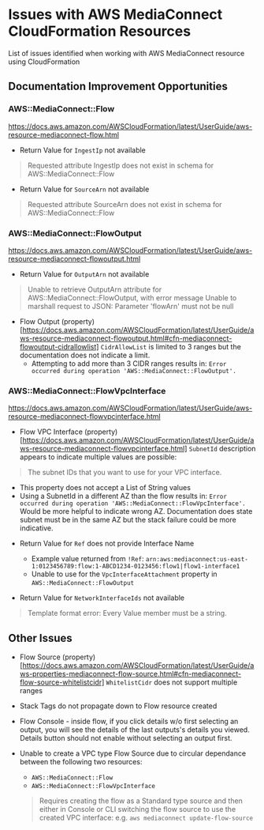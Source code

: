 # Issues with AWS MediaConnect CloudFormation Resources

List of issues identified when working with AWS MediaConnect resource using CloudFormation

## Documentation Improvement Opportunities 

### AWS::MediaConnect::Flow
https://docs.aws.amazon.com/AWSCloudFormation/latest/UserGuide/aws-resource-mediaconnect-flow.html

* Return Value for `IngestIp` not available
> Requested attribute IngestIp does not exist in schema for AWS::MediaConnect::Flow

* Return Value for `SourceArn` not available
> Requested attribute SourceArn does not exist in schema for AWS::MediaConnect::Flow

### AWS::MediaConnect::FlowOutput  
https://docs.aws.amazon.com/AWSCloudFormation/latest/UserGuide/aws-resource-mediaconnect-flowoutput.html

* Return Value for `OutputArn` not available
> Unable to retrieve OutputArn attribute for AWS::MediaConnect::FlowOutput, with error message Unable to marshall request to JSON: Parameter 'flowArn' must not be null

* Flow Output (property)[https://docs.aws.amazon.com/AWSCloudFormation/latest/UserGuide/aws-resource-mediaconnect-flowoutput.html#cfn-mediaconnect-flowoutput-cidrallowlist] `CidrAllowList` is limited to 3 ranges but the documentation does not indicate a limit.
  - Attempting to add more than 3 CIDR ranges results in: `Error occurred during operation 'AWS::MediaConnect::FlowOutput'.`

### AWS::MediaConnect::FlowVpcInterface
https://docs.aws.amazon.com/AWSCloudFormation/latest/UserGuide/aws-resource-mediaconnect-flowvpcinterface.html

* Flow VPC Interface (property)[https://docs.aws.amazon.com/AWSCloudFormation/latest/UserGuide/aws-resource-mediaconnect-flowvpcinterface.html] `SubnetId` description appears to indicate multiple values are possible:
> The subnet IDs that you want to use for your VPC interface.
  - This property does not accept a List of String values
  - Using a SubnetId in a different AZ than the flow results in: `Error occurred during operation 'AWS::MediaConnect::FlowVpcInterface'.`  Would be more helpful to indicate wrong AZ.  Documentation does state subnet must be in the same AZ but the stack failure could be more indicative.

* Return Value for `Ref` does not provide Interface Name
  - Example value returned from `!Ref`:  `arn:aws:mediaconnect:us-east-1:0123456789:flow:1-ABCD1234-0123456:flow1|flow1-interface1`
  - Unable to use for the `VpcInterfaceAttachment` property in `AWS::MediaConnect::FlowOutput`

* Return Value for `NetworkInterfaceIds` not available
> Template format error: Every Value member must be a string.



## Other Issues

* Flow Source (property)[https://docs.aws.amazon.com/AWSCloudFormation/latest/UserGuide/aws-properties-mediaconnect-flow-source.html#cfn-mediaconnect-flow-source-whitelistcidr] `WhitelistCidr` does not support multiple ranges
* Stack Tags do not propagate down to Flow resource created 

* Flow Console - inside flow, if you click details w/o first selecting an output, you will see the details of the last outputs's details you viewed.  Details button should not enable without selecting an output first.

* Unable to create a VPC type Flow Source due to circular dependance between the following two resources:
  - `AWS::MediaConnect::Flow`
  - `AWS::MediaConnect::FlowVpcInterface`

  > Requires creating the flow as a Standard type source and then either in Console or CLI switching the flow source to use the created VPC interface: e.g. `aws mediaconnect update-flow-source`
